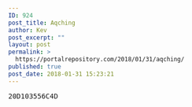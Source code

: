 ```yaml
---
ID: 924
post_title: Aqching
author: Kev
post_excerpt: ""
layout: post
permalink: >
  https://portalrepository.com/2018/01/31/aqching/
published: true
post_date: 2018-01-31 15:23:21
---
```

<pre>20D103556C4D</pre>